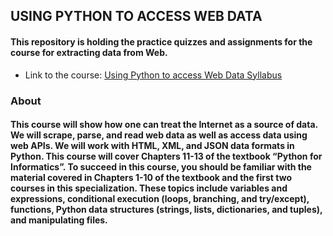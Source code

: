 ## USING PYTHON TO ACCESS WEB DATA

#### This repository is holding the practice quizzes and assignments for the course for extracting data from Web.

  * Link to the course: [Using Python to access Web Data Syllabus](https://www.coursera.org/learn/python-network-data/)

### About 

#### This course will show how one can treat the Internet as a source of data.  We will scrape, parse, and read web data as well as access data using web APIs.  We will work with HTML, XML, and JSON data formats in Python.  This course will cover Chapters 11-13 of the textbook “Python for Informatics”. To succeed in this course, you should be familiar with the material covered in Chapters 1-10 of the textbook and the first two courses in this specialization.  These topics include variables and expressions, conditional execution (loops, branching, and try/except), functions, Python data structures (strings, lists, dictionaries, and tuples), and manipulating files.
